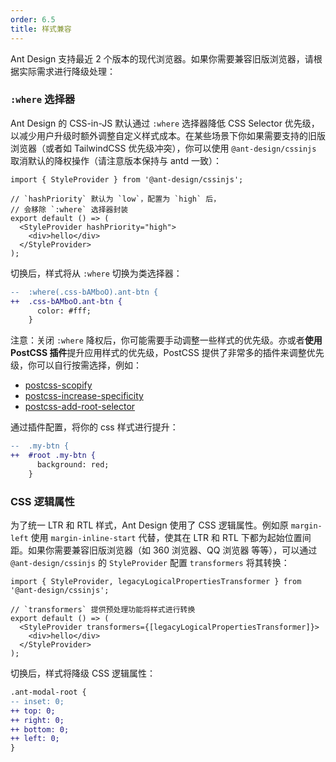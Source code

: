 ```yaml
---
order: 6.5
title: 样式兼容
---
```


Ant Design 支持最近 2 个版本的现代浏览器。如果你需要兼容旧版浏览器，请根据实际需求进行降级处理：

### `:where` 选择器

Ant Design 的 CSS-in-JS 默认通过 `:where` 选择器降低 CSS Selector 优先级，以减少用户升级时额外调整自定义样式成本。在某些场景下你如果需要支持的旧版浏览器（或者如 TailwindCSS 优先级冲突），你可以使用 `@ant-design/cssinjs` 取消默认的降权操作（请注意版本保持与 antd 一致）：

```tsx
import { StyleProvider } from '@ant-design/cssinjs';

// `hashPriority` 默认为 `low`，配置为 `high` 后，
// 会移除 `:where` 选择器封装
export default () => (
  <StyleProvider hashPriority="high">
    <div>hello</div>
  </StyleProvider>
);
```

切换后，样式将从 `:where` 切换为类选择器：

```diff
--  :where(.css-bAMboO).ant-btn {
++  .css-bAMboO.ant-btn {
      color: #fff;
    }
```

注意：关闭 `:where` 降权后，你可能需要手动调整一些样式的优先级。亦或者**使用 PostCSS 插件**提升应用样式的优先级，PostCSS 提供了非常多的插件来调整优先级，你可以自行按需选择，例如：

- [postcss-scopify](https://www.npmjs.com/package/postcss-scopify)
- [postcss-increase-specificity](https://www.npmjs.com/package/postcss-increase-specificity)
- [postcss-add-root-selector](https://www.npmjs.com/package/postcss-add-root-selector)

通过插件配置，将你的 css 样式进行提升：

```diff
--  .my-btn {
++  #root .my-btn {
      background: red;
    }
```

### CSS 逻辑属性

为了统一 LTR 和 RTL 样式，Ant Design 使用了 CSS 逻辑属性。例如原 `margin-left` 使用 `margin-inline-start` 代替，使其在 LTR 和 RTL 下都为起始位置间距。如果你需要兼容旧版浏览器（如 360 浏览器、QQ 浏览器 等等），可以通过 `@ant-design/cssinjs` 的 `StyleProvider` 配置 `transformers` 将其转换：

```tsx
import { StyleProvider, legacyLogicalPropertiesTransformer } from '@ant-design/cssinjs';

// `transformers` 提供预处理功能将样式进行转换
export default () => (
  <StyleProvider transformers={[legacyLogicalPropertiesTransformer]}>
    <div>hello</div>
  </StyleProvider>
);
```

切换后，样式将降级 CSS 逻辑属性：

```diff
.ant-modal-root {
-- inset: 0;
++ top: 0;
++ right: 0;
++ bottom: 0;
++ left: 0;
}
```
